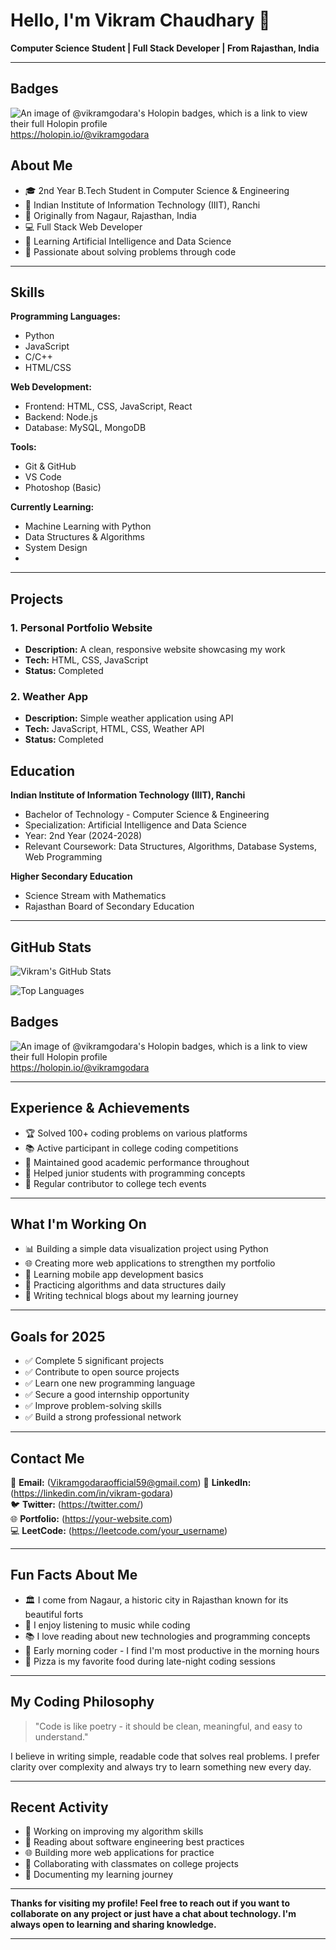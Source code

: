 # Hello, I'm Vikram Chaudhary 👋

**Computer Science Student | Full Stack Developer | From Rajasthan, India**

---

## Badges
![An image of @vikramgodara's Holopin badges, which is a link to view their full Holopin profile](https://holopin.me/vikramgodara) https://holopin.io/@vikramgodara
## About Me

- 🎓 2nd Year B.Tech Student in Computer Science & Engineering
- 🏫 Indian Institute of Information Technology (IIIT), Ranchi  
- 📍 Originally from Nagaur, Rajasthan, India
- 💻 Full Stack Web Developer
- 🌱 Learning Artificial Intelligence and Data Science
- 🎯 Passionate about solving problems through code

---

## Skills

**Programming Languages:**
- Python  
- JavaScript
- C/C++
- HTML/CSS

**Web Development:**
- Frontend: HTML, CSS, JavaScript, React
- Backend: Node.js
- Database: MySQL, MongoDB

**Tools:**
- Git & GitHub
- VS Code
- Photoshop (Basic)

**Currently Learning:**
- Machine Learning with Python
- Data Structures & Algorithms
- System Design
- 

---

## Projects

### 1. Personal Portfolio Website
- **Description:** A clean, responsive website showcasing my work
- **Tech:** HTML, CSS, JavaScript
- **Status:** Completed


### 2. Weather App
- **Description:** Simple weather application using API
- **Tech:** JavaScript, HTML, CSS, Weather API
- **Status:** Completed



## Education

**Indian Institute of Information Technology (IIIT), Ranchi**
- Bachelor of Technology - Computer Science & Engineering
- Specialization: Artificial Intelligence and Data Science
- Year: 2nd Year (2024-2028)
- Relevant Coursework: Data Structures, Algorithms, Database Systems, Web Programming

**Higher Secondary Education**
- Science Stream with Mathematics
- Rajasthan Board of Secondary Education

---

## GitHub Stats

![Vikram's GitHub Stats](https://github-readme-stats.vercel.app/api?username=vikram-godara&show_icons=true&theme=default)

![Top Languages](https://github-readme-stats.vercel.app/api/top-langs/?username=vikram-godara&layout=compact&theme=default)
## Badges
![An image of @vikramgodara's Holopin badges, which is a link to view their full Holopin profile](https://holopin.me/vikramgodara) https://holopin.io/@vikramgodara

---

## Experience & Achievements

- 🏆 Solved 100+ coding problems on various platforms
- 📚 Active participant in college coding competitions  
- 🎯 Maintained good academic performance throughout
- 🤝 Helped junior students with programming concepts
- 📖 Regular contributor to college tech events

---

## What I'm Working On

- 📊 Building a simple data visualization project using Python
- 🌐 Creating more web applications to strengthen my portfolio
- 📱 Learning mobile app development basics
- 🧠 Practicing algorithms and data structures daily
- 📝 Writing technical blogs about my learning journey

---

## Goals for 2025

- ✅ Complete 5 significant projects
- ✅ Contribute to open source projects  
- ✅ Learn one new programming language
- ✅ Secure a good internship opportunity
- ✅ Improve problem-solving skills
- ✅ Build a strong professional network

---

## Contact Me

📧 **Email:** (Vikramgodaraofficial59@gmail.com)
💼 **LinkedIn:** (https://linkedin.com/in/vikram-godara)  
🐦 **Twitter:** (https://twitter.com/)  
🌐 **Portfolio:** (https://your-website.com)  
💻 **LeetCode:** (https://leetcode.com/your_username)

---

## Fun Facts About Me

- 🏛️ I come from Nagaur, a historic city in Rajasthan known for its beautiful forts
- 🎵 I enjoy listening to music while coding
- 📚 I love reading about new technologies and programming concepts  
- 🌅 Early morning coder - I find I'm most productive in the morning hours
- 🍕 Pizza is my favorite food during late-night coding sessions

---

## My Coding Philosophy

> "Code is like poetry - it should be clean, meaningful, and easy to understand."

I believe in writing simple, readable code that solves real problems. I prefer clarity over complexity and always try to learn something new every day.

---

## Recent Activity

- 🔨 Working on improving my algorithm skills
- 📖 Reading about software engineering best practices
- 🌐 Building more web applications for practice
- 🤝 Collaborating with classmates on college projects
- 📝 Documenting my learning journey

---

**Thanks for visiting my profile! Feel free to reach out if you want to collaborate on any project or just have a chat about technology. I'm always open to learning and sharing knowledge.**

---

